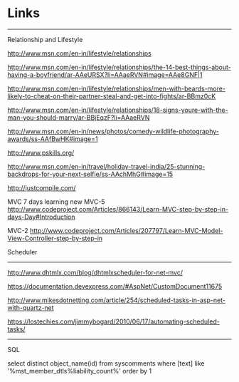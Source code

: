 # Links

------

Relationship and Lifestyle

http://www.msn.com/en-in/lifestyle/relationships

http://www.msn.com/en-in/lifestyle/relationships/the-14-best-things-about-having-a-boyfriend/ar-AAeURSX?li=AAaeRVN#image=AAe8GNF|1

http://www.msn.com/en-in/lifestyle/relationships/men-with-beards-more-likely-to-cheat-on-their-partner-steal-and-get-into-fights/ar-BBmz0cK

http://www.msn.com/en-in/lifestyle/relationships/18-signs-youre-with-the-man-you-should-marry/ar-BBjEqzF?li=AAaeRVN

http://www.msn.com/en-in/news/photos/comedy-wildlife-photography-awards/ss-AAfBwHK#image=1

http://www.pskills.org/

http://www.msn.com/en-in/travel/holiday-travel-india/25-stunning-backdrops-for-your-next-selfie/ss-AAchMhG#image=15

http://justcompile.com/

MVC 7 days learning
new MVC-5
http://www.codeproject.com/Articles/866143/Learn-MVC-step-by-step-in-days-Day#Introduction

MVC-2
http://www.codeproject.com/Articles/207797/Learn-MVC-Model-View-Controller-step-by-step-in

Scheduler

-----
http://www.dhtmlx.com/blog/dhtmlxscheduler-for-net-mvc/

https://documentation.devexpress.com/#AspNet/CustomDocument11675

http://www.mikesdotnetting.com/article/254/scheduled-tasks-in-asp-net-with-quartz-net

https://lostechies.com/jimmybogard/2010/06/17/automating-scheduled-tasks/

-----
SQL

select distinct object_name(id) from syscomments where [text] like '%mst_member_dtls%liability_count%' order by 1
